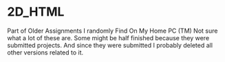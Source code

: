 # 2D_HTML
Part of Older Assignments I randomly Find On My Home PC (TM) 
Not sure what a lot of these are. Some might be half finished because they were submitted projects. And since they were submitted I probably deleted all other versions related to it.
